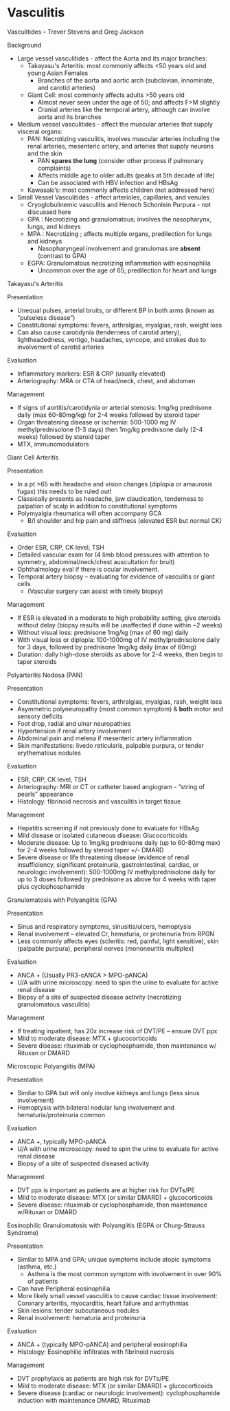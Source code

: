 # Vasculitis
 
Vasculitides – Trever Stevens and Greg Jackson

Background

-   Large
    vessel vasculitides
    \- affect the Aorta and its major branches:
    -   Takayasu's
        Arteritis: most commonly affects \<50 years old and young Asian
        Females
        -   Branches of the aorta and aortic arch (subclavian,
            innominate, and carotid arteries)
    -   Giant
        Cell: most commonly affects adults >50 years old
        -   Almost never seen under the age of 50; and affects F>M
            slightly
        -   Cranial arteries like the temporal artery, although can
            involve aorta and its branches
-   Medium
    vessel vasculitides
    \- affect the muscular arteries that supply visceral organs:
    -   PAN: Necrotizing vasculitis, involves muscular arteries
        including the renal arteries, mesenteric artery, and arteries
        that supply neurons and the skin
        -   PAN **spares the lung** (consider other process if pulmonary
            complaints)
        -   Affects middle age to older adults (peaks at 5th decade of
            life)
        -   Can be associated with HBV infection and HBsAg
    -   Kawasaki’s: most commonly affects children (not addressed here)
-   Small
    Vessel Vasculitides
    \- affect arterioles, capillaries, and venules
    -   Cryoglobulinemic vasculitis and Henoch Schonlein Purpura - not
        discussed here
    -   GPA
        : Necrotizing and granulomatous; involves the nasopharynx,
        lungs, and kidneys
    -   MPA
        :
        Necrotizing
        ; affects multiple organs, predilection for lungs and kidneys
        -   Nasopharyngeal involvement and granulomas are **absent**
            (contrast to GPA)
    -   EGPA: Granulomatous
        necrotizing inflammation with eosinophilia
        -   Uncommon over the age of 65; predilection for heart and
            lungs

Takayasu's Arteritis

Presentation

-   Unequal pulses, arterial bruits, or different BP in both arms (known
    as “pulseless disease”)
-   Constitutional symptoms: fevers, arthralgias, myalgias, rash, weight
    loss
-   Can also cause carotidynia (tenderness of carotid artery),
    lightheadedness, vertigo, headaches, syncope, and strokes due to
    involvement of carotid arteries

  

Evaluation

-   Inflammatory markers: ESR & CRP (usually elevated)
-   Arteriography: MRA or CTA of head/neck, chest, and abdomen

  

Management

-   If signs of aortitis/carotidynia or arterial stenosis: 1mg/kg
    prednisone daily (max 60-80mg/kg) for 2-4 weeks followed by steroid
    taper
-   Organ threatening disease or ischemia: 500-1000 mg IV
    methylprednisolone (1-3 days) then 1mg/kg prednisone daily (2-4
    weeks) followed by steroid taper
-   MTX, immunomodulators

Giant Cell Arteritis

Presentation

-   In a pt >65 with headache and vision changes (diplopia or amaurosis
    fugax) this needs to be ruled out!
-   Classically presents as headache, jaw claudication, tenderness to
    palpation of scalp in addition to constitutional symptoms
-   Polymyalgia rheumatica will often accompany GCA
    -   B/l shoulder and hip pain and stiffness (elevated ESR but normal
        CK)  

Evaluation

-   Order ESR, CRP, CK level, TSH
-   Detailed vascular exam for (4 limb blood pressures with attention to
    symmetry, abdominal/neck/chest auscultation for bruit)
-   Ophthalmology eval if there is ocular involvement.
-   Temporal artery biopsy – evaluating for evidence of vasculitis or
    giant cells
    -   (Vascular surgery can assist with timely biopsy)  

Management

-   If ESR is elevated in a moderate to high probability setting, give
    steroids without delay (biopsy results will be unaffected if done
    within \~2 weeks)
-   Without visual loss: prednisone 1mg/kg (max of 60 mg) daily
-   With visual loss or diplopia: 100-1000mg of IV methylprednisolone
    daily for 3 days, followed by prednisone 1mg/kg daily (max of 60mg)
-   Duration: daily high-dose steroids as above for 2-4 weeks, then
    begin to taper steroids

Polyarteritis Nodosa (PAN)

Presentation

-   Constitutional symptoms: fevers, arthralgias, myalgias, rash, weight
    loss
-   Asymmetric polyneuropathy (most common symptom) & **both** motor and
    sensory deficits
-   Foot drop, radial and ulnar neuropathies
-   Hypertension if renal artery involvement
-   Abdominal pain and melena if mesenteric artery inflammation
-   Skin manifestations: livedo reticularis, palpable purpura, or tender
    erythematous nodules

Evaluation

-   ESR, CRP, CK level, TSH
-   Arteriography: MRI or CT or catheter based angiogram - “string of
    pearls” appearance
-   Histology: fibrinoid necrosis and vasculitis in target tissue  

Management

-   Hepatitis screening if not previously done to evaluate for HBsAg
-   Mild disease or isolated cutaneous disease: Glucocorticoids
-   Moderate disease: Up to 1mg/kg prednisone daily (up to 60-80mg max)
    for 2-4 weeks followed by steroid taper +/- DMARD
-   Severe disease or life threatening disease (evidence of renal
    insufficiency, significant proteinuria, gastrointestinal, cardiac,
    or neurologic involvement): 500-1000mg IV methylprednisolone daily
    for up to 3 doses followed by prednisone as above for 4 weeks with
    taper plus cyclophosphamide

Granulomatosis with Polyangiitis (GPA)

Presentation

-   Sinus and respiratory symptoms, sinusitis/ulcers, hemoptysis
-   Renal involvement – elevated Cr, hematuria, or proteinuria from RPGN
-   Less commonly affects eyes (scleritis: red, painful, light
    sensitive), skin (palpable purpura), peripheral nerves (mononeuritis
    multiplex)

Evaluation

-   ANCA + (Usually PR3-cANCA > MPO-pANCA)
-   U/A with urine microscopy: need to spin the urine to evaluate for
    active renal disease
-   Biopsy of a site of suspected disease activity (necrotizing
    granulomatous vasculitis)

Management

-   If treating inpatient, has 20x increase risk of DVT/PE – ensure DVT
    ppx
-   Mild to moderate disease: MTX + glucocorticoids
-   Severe disease: rituximab or cyclophosphamide, then maintenance w/
    Rituxan or DMARD

Microscopic Polyangiitis (MPA)

Presentation

-   Similar to GPA but will only involve kidneys and lungs (less sinus
    involvement)
-   Hemoptysis with bilateral nodular lung involvement and
    hematuria/proteinuria common

Evaluation

-   ANCA +, typically MPO-pANCA
-   U/A with urine microscopy: need to spin the urine to evaluate for
    active renal disease
-   Biopsy of a site of suspected diseased activity  

Management

-   DVT ppx is important as patients are at higher risk for DVTs/PE
-   Mild to moderate disease: MTX (or similar DMARD) + glucocorticoids
-   Severe disease: rituximab or cyclophosphamide, then maintenance
    w/Rituxan or DMARD

Eosinophilic Granulomatosis with Polyangiitis (EGPA or Churg-Strauss
Syndrome)

Presentation

-   Similar to MPA and GPA; unique symptoms include atopic symptoms
    (asthma, etc.)
    -   Asthma is the most common symptom with involvement in over 90%
        of patients
-   Can have Peripheral eosinophilia
-   More likely small vessel vasculitis to cause cardiac tissue
    involvement: Coronary arteritis, myocarditis, heart failure and
    arrhythmias
-   Skin lesions: tender subcutaneous nodules
-   Renal involvement: hematuria and proteinuria  

Evaluation

-   ANCA + (typically MPO-pANCA) and peripheral eosinophilia
-   Histology: Eosinophilic infiltrates with fibrinoid necrosis  

Management

-   DVT prophylaxis as patients are high risk for DVTs/PE
-   Mild to moderate disease: MTX (or similar DMARD) + glucocorticoids
-   Severe disease (cardiac or neurologic involvement): cyclophosphamide
    induction with maintenance DMARD, Rituximab
